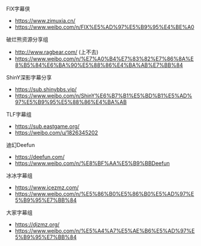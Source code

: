 FIX字幕侠

- https://www.zimuxia.cn/
- https://www.weibo.com/n/FIX%E5%AD%97%E5%B9%95%E4%BE%A0

破烂熊资源分享组 

- http://www.ragbear.com/  (上不去)
- https://www.weibo.com/n/%E7%A0%B4%E7%83%82%E7%86%8A%E8%B5%84%E6%BA%90%E5%88%86%E4%BA%AB%E7%BB%84

ShinY深影字幕分享 

- https://sub.shinybbs.vip/
- https://www.weibo.com/n/ShinY%E6%B7%B1%E5%BD%B1%E5%AD%97%E5%B9%95%E5%88%86%E4%BA%AB


TLF字幕组

- https://sub.eastgame.org/
- https://weibo.com/u/1826345202

迪幻Deefun

- https://deefun.com/
- https://www.weibo.com/n/%E8%BF%AA%E5%B9%BBDeefun

冰冰字幕组 

- https://www.icezmz.com/
- https://www.weibo.com/n/%E5%86%B0%E5%86%B0%E5%AD%97%E5%B9%95%E7%BB%84

大家字幕组

- https://djzmz.org/
- https://www.weibo.com/n/%E5%A4%A7%E5%AE%B6%E5%AD%97%E5%B9%95%E7%BB%84
